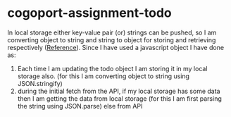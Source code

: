 # cogoport-assignment-todo
In local storage either key-value pair (or) strings can be pushed, so I am converting object to string and string to object for storing and retrieving respectively ([Reference](https://stackoverflow.com/questions/2010892/how-to-store-objects-in-html5-localstorage-sessionstorage)). Since I have used a javascript object I have done as: 
<ol>
  <li> Each time I am updating the todo object I am storing it in my local storage also. (for this I am converting object to string using JSON.stringify)</li>
  <li>during the initial fetch from the API, if my local storage has some data then I am getting the data from local storage (for this I am first parsing the string using JSON.parse) else from API </li>
</ol>
